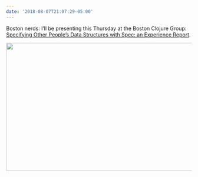 ```yaml
---
date: '2018-08-07T21:07:29-05:00'
---
```

Boston nerds: I’ll be presenting this Thursday at the Boston Clojure Group: [Specifying Other People’s Data Structures with Spec: an Experience Report](https://www.meetup.com/Boston-Clojure-Group/events/253178350/).

<img src="uploads/2018/4208f32b5a.jpg" width="600" height="348" />

